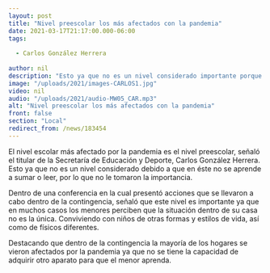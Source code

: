 ```yaml
---
layout: post
title: "Nivel preescolar los más afectados con la pandemia"
date: 2021-03-17T21:17:00.000-06:00
tags:
  
  - Carlos González Herrera
  
author: nil
description: "Esto ya que no es un nivel considerado importante porque no aprenden a leer y escribir."
image: "/uploads/2021/images-CARLOS1.jpg"
video: nil
audio: "/uploads/2021/audio-MW05_CAR.mp3"
alt: "Nivel preescolar los más afectados con la pandemia"
front: false
section: "Local"
redirect_from: /news/183454
---
```


El nivel escolar más afectado por la pandemia es el nivel preescolar, señaló el titular de la Secretaría de Educación y Deporte, Carlos González Herrera. Esto ya que no es un nivel considerado debido a que en éste no se aprende a sumar o leer, por lo que no le tomaron la importancia.

Dentro de una conferencia en la cual presentó acciones que se llevaron a cabo dentro de la contingencia, señaló que este nivel es importante ya que en muchos casos los menores perciben que la situación dentro de su casa no es la única. Conviviendo con niños de otras formas y estilos de vida, así como de físicos diferentes.

Destacando que dentro de la contingencia la mayoría de los hogares se vieron afectados por la pandemia ya que no se tiene la capacidad de adquirir otro aparato para que el menor aprenda.